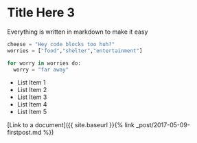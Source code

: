 # Title Here 3

Everything is written in markdown to make it easy

```python
cheese = "Hey code blocks too huh?"
worries = ["food","shelter","entertainment"]

for worry in worries do:
  worry = "far away"

```

- List Item 1
- List Item 2
- List Item 3
- List Item 4
- List Item 5

[Link to a document]({{ site.baseurl }}{% link _post/2017-05-09-firstpost.md %})


